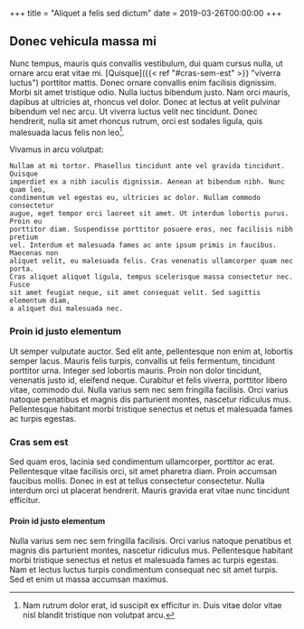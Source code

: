 +++
title = "Aliquet a felis sed dictum"
date = 2019-03-26T00:00:00
+++

## Donec vehicula massa mi

Nunc tempus, mauris quis convallis vestibulum, dui quam cursus nulla, ut ornare
arcu erat vitae mi. [Quisque]({{< ref "#cras-sem-est" >}} "viverra luctus")
porttitor mattis. Donec ornare convallis enim facilisis dignissim. Morbi sit
amet tristique odio. Nulla luctus bibendum justo. Nam orci mauris, dapibus at
ultricies at, rhoncus vel dolor. Donec at lectus at velit pulvinar bibendum vel
nec arcu. Ut viverra luctus velit nec tincidunt. Donec hendrerit, nulla sit
amet rhoncus rutrum, orci est sodales ligula, quis malesuada lacus felis non
leo[^1].

Vivamus in arcu volutpat:

```
Nullam at mi tortor. Phasellus tincidunt ante vel gravida tincidunt. Quisque
imperdiet ex a nibh iaculis dignissim. Aenean at bibendum nibh. Nunc quam leo,
condimentum vel egestas eu, ultricies ac dolor. Nullam commodo consectetur
augue, eget tempor orci laoreet sit amet. Ut interdum lobortis purus. Proin eu
porttitor diam. Suspendisse porttitor posuere eros, nec facilisis nibh pretium
vel. Interdum et malesuada fames ac ante ipsum primis in faucibus. Maecenas non
aliquet velit, eu malesuada felis. Cras venenatis ullamcorper quam nec porta.
Cras aliquet aliquet ligula, tempus scelerisque massa consectetur nec. Fusce
sit amet feugiat neque, sit amet consequat velit. Sed sagittis elementum diam,
a aliquet dui malesuada nec.
```


### Proin id justo elementum

Ut semper vulputate auctor. Sed elit ante, pellentesque non enim at, lobortis
semper lacus. Mauris felis turpis, convallis ut felis fermentum, tincidunt
porttitor urna. Integer sed lobortis mauris. Proin non dolor tincidunt,
venenatis justo id, eleifend neque. Curabitur et felis viverra, porttitor
libero vitae, commodo dui. Nulla varius sem nec sem fringilla facilisis. Orci
varius natoque penatibus et magnis dis parturient montes, nascetur ridiculus
mus. Pellentesque habitant morbi tristique senectus et netus et malesuada fames
ac turpis egestas.

### Cras sem est

Sed quam eros, lacinia sed condimentum ullamcorper, porttitor ac erat.
Pellentesque vitae facilisis orci, sit amet pharetra diam. Proin accumsan
faucibus mollis. Donec in est at tellus consectetur consectetur. Nulla interdum
orci ut placerat hendrerit. Mauris gravida erat vitae nunc tincidunt efficitur.

#### Proin id justo elementum

Nulla varius sem nec sem fringilla facilisis. Orci varius natoque penatibus et
magnis dis parturient montes, nascetur ridiculus mus. Pellentesque habitant
morbi tristique senectus et netus et malesuada fames ac turpis egestas. Nam et
lectus luctus turpis condimentum consequat nec sit amet turpis. Sed et enim ut
massa accumsan maximus.

[^1]: Nam rutrum dolor erat, id suscipit ex efficitur in. Duis vitae dolor
vitae nisl blandit tristique non volutpat arcu.
